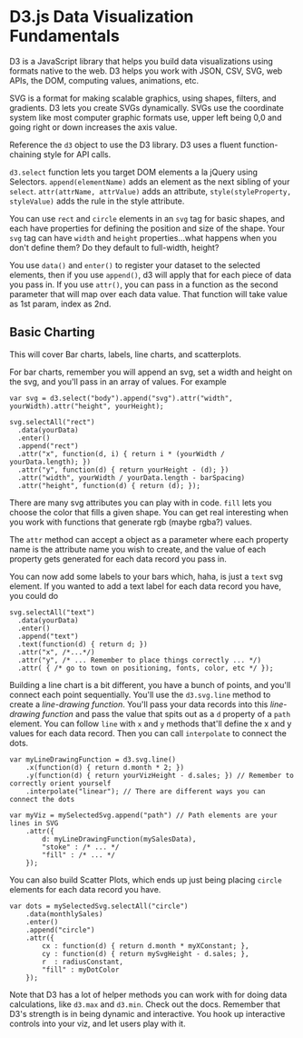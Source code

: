 # D3.js Data Visualization Fundamentals

D3 is a JavaScript library that helps you build data visualizations using formats native to the web. D3 helps you work with JSON, CSV, SVG, web APIs, the DOM, computing values, animations, etc.

SVG is a format for making scalable graphics, using shapes, filters, and gradients. D3 lets you create SVGs dynamically. SVGs use the coordinate system like most computer graphic formats use, upper left being 0,0 and going right or down increases the axis value.

Reference the `d3` object to use the D3 library. D3 uses a fluent function-chaining style for API calls.

`d3.select` function lets you target DOM elements a la jQuery using Selectors. `append(elementName)` adds an element as the next sibling of your `select`. `attr(attrName, attrValue)` adds an attribute, `style(styleProperty, styleValue)` adds the rule in the style attribute.

You can use `rect` and `circle` elements in an `svg` tag for basic shapes, and each have properties for defining the position and size of the shape. Your `svg` tag can have `width` and `height` properties...what happens when you don't define them? Do they default to full-width, height? 

You use `data()` and `enter()` to register your dataset to the selected elements, then if you use `append()`, d3 will apply that for each piece of data you pass in. If you use `attr()`, you can pass in a function as the second parameter that will map over each data value. That function will take value as 1st param, index as 2nd.


## Basic Charting ##

This will cover Bar charts, labels, line charts, and scatterplots.

For bar charts, remember you will append an svg, set a width and height on the svg, and you'll pass in an array of values. For example

```
var svg = d3.select("body").append("svg").attr("width", yourWidth).attr("height", yourHeight);

svg.selectAll("rect")
  .data(yourData)
  .enter()
  .append("rect")
  .attr("x", function(d, i) { return i * (yourWidth / yourData.length); })
  .attr("y", function(d) { return yourHeight - (d); })
  .attr("width", yourWidth / yourData.length - barSpacing)
  .attr("height", function(d) { return (d); });
```

There are many svg attributes you can play with in code. `fill` lets you choose the color that fills a given shape. You can get real interesting when you work with functions that generate rgb (maybe rgba?) values.

The `attr` method can accept a object as a parameter where each property name is the attribute name you wish to create, and the value of each property gets generated for each data record you pass in.

You can now add some labels to your bars which, haha, is just a `text` svg element. If you wanted to add a text label for each data record you have, you could do

```
svg.selectAll("text")
  .data(yourData)
  .enter()
  .append("text")
  .text(function(d) { return d; })
  .attr("x", /*...*/)
  .attr("y", /* ... Remember to place things correctly ... */)
  .attr( { /* go to town on positioning, fonts, color, etc */ });
```

Building a line chart is a bit different, you have a bunch of points, and you'll connect each point sequentially. You'll use the `d3.svg.line` method to create a *line-drawing function*. You'll pass your data records into this *line-drawing function* and pass the value that spits out as a `d` property of a `path` element. You can follow `line` with `x` and `y` methods that'll define the x and y values for each data record. Then you can call `interpolate` to connect the dots.

```
var myLineDrawingFunction = d3.svg.line()
	.x(function(d) { return d.month * 2; })
	.y(function(d) { return yourVizHeight - d.sales; }) // Remember to correctly orient yourself
	.interpolate("linear"); // There are different ways you can connect the dots

var myViz = mySelectedSvg.append("path") // Path elements are your lines in SVG
	.attr({
		d: myLineDrawingFunction(mySalesData),
		"stoke" : /* ... */
		"fill" : /* ... */
	});
```

You can also build Scatter Plots, which ends up just being placing `circle` elements for each data record you have.

```
var dots = mySelectedSvg.selectAll("circle")
	.data(monthlySales)
	.enter()
	.append("circle")
	.attr({
		cx : function(d) { return d.month * myXConstant; },
		cy : function(d) { return mySvgHeight - d.sales; },
		r  : radiusConstant,
		"fill" : myDotColor
	});
```

Note that D3 has a lot of helper methods you can work with for doing data calculations, like `d3.max` and `d3.min`. Check out the docs. Remember that D3's strength is in being dynamic and interactive. You hook up interactive controls into your viz, and let users play with it. 

